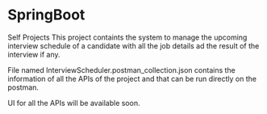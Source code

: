 # SpringBoot
Self Projects
This project containts the system to manage the upcoming interview schedule of a candidate with all the job details ad the result of the interview if any.

File named InterviewScheduler.postman_collection.json contains the information of all the APIs of the project and that can be run directly on the postman.

UI for all the APIs will be available soon.

